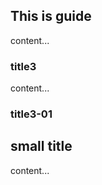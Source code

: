 <!--
 * @Descripttion: 
 * @version: 
 * @Author: MapleLeaves
 * @Date: 2021-06-15 17:40:36
 * @LastEditors:  
 * @LastEditTime: 2021-06-15 17:41:00
-->
## This is guide
content...

### title3
content...

### title3-01

## small title
content...